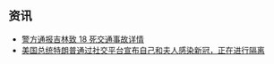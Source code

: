 ## 资讯

- [警方通报吉林致 18 死交通事故详情](http://weibointl.api.weibo.com/share/175957496.html?weibo_id=4556409620669505)
- [美国总统特朗普通过社交平台宣布自己和夫人感染新冠，正在进行隔离](https://twitter.com/realdonaldtrump/status/1311892190680014849?s=21)